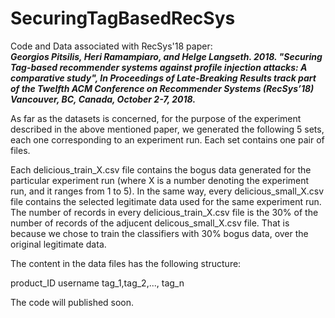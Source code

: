 # SecuringTagBasedRecSys
<p>
Code and Data associated with RecSys'18 paper:
<br>
<i>
<b>
Georgios Pitsilis, Heri Ramampiaro, and Helge Langseth. 2018. "Securing Tag-based recommender systems against profile injection attacks: A comparative study", In Proceedings of Late-Breaking Results track part of the Twelfth ACM Conference on Recommender Systems (RecSys’18) Vancouver, BC, Canada, October 2-7, 2018.
</b>
</i>
</p>

<p>
As far as the datasets is concerned, for the purpose of the experiment described in the above mentioned paper, we generated the following 5 sets, each one corresponding to an experiment run. Each set contains one pair of files.
</p>

Each delicious_train_X.csv file contains the bogus data generated for the particular experiment run (where X is a number denoting the experiment run, and it ranges from 1 to 5). In the same way, every delicious_small_X.csv file contains the selected legitimate data used for the same experiment run.
The number of records in every delicious_train_X.csv file is the 30% of the number of records of the adjucent delicous_small_X.csv file. That is because we chose to train the classifiers with 30% bogus data, over the original legitimate data.


The content in the data files has the following structure:

product_ID <space> username <space> tag_1,tag_2,..., tag_n


The code will published soon.

